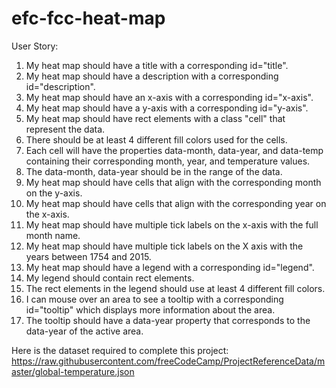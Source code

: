 # efc-fcc-heat-map

User Story:

1) My heat map should have a title with a corresponding id="title".
2) My heat map should have a description with a corresponding id="description".
3) My heat map should have an x-axis with a corresponding id="x-axis".
4) My heat map should have a y-axis with a corresponding id="y-axis".
5) My heat map should have rect elements with a class "cell" that represent the data.
6) There should be at least 4 different fill colors used for the cells.
7) Each cell will have the properties data-month, data-year, and data-temp containing their corresponding month, year, and temperature values.
8) The data-month, data-year should be in the range of the data.
9) My heat map should have cells that align with the corresponding month on the y-axis.
10) My heat map should have cells that align with the corresponding year on the x-axis.
11) My heat map should have multiple tick labels on the x-axis with the full month name.
12) My heat map should have multiple tick labels on the X axis with the years between 1754 and 2015.
13) My heat map should have a legend with a corresponding id="legend".
14) My legend should contain rect elements.
15) The rect elements in the legend should use at least 4 different fill colors.
16) I can mouse over an area to see a tooltip with a corresponding id="tooltip" which displays more information about the area.
17) The tooltip should have a data-year property that corresponds to the data-year of the active area.

Here is the dataset required to complete this project: https://raw.githubusercontent.com/freeCodeCamp/ProjectReferenceData/master/global-temperature.json
